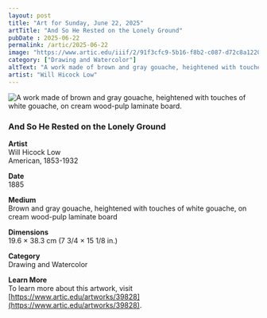 ```yaml
---
layout: post
title: "Art for Sunday, June 22, 2025"
artTitle: "And So He Rested on the Lonely Ground"
pubDate : 2025-06-22
permalink: /artic/2025-06-22
image: "https://www.artic.edu/iiif/2/91f3cfc9-5b16-f8b2-c087-d72c8a122066/full/1686,/0/default.jpg"
category: ["Drawing and Watercolor"]
altText: "A work made of brown and gray gouache, heightened with touches of white gouache, on cream wood-pulp laminate board."
artist: "Will Hicock Low"
---
```

 
<img src='https://www.artic.edu/iiif/2/91f3cfc9-5b16-f8b2-c087-d72c8a122066/full/1686,/0/default.jpg' alt='A work made of brown and gray gouache, heightened with touches of white gouache, on cream wood-pulp laminate board.' style='border-radius=5px'> 
 
### And So He Rested on the Lonely Ground
 
**Artist**<br>
Will Hicock Low<br>
American, 1853-1932
 
**Date**<br>
1885
 
**Medium**<br>
Brown and gray gouache, heightened with touches of white gouache, on cream wood-pulp laminate board
 
**Dimensions**<br>
19.6 × 38.3 cm (7 3/4 × 15 1/8 in.)
 
**Category**<br>
Drawing and Watercolor
 
**Learn More**<br>
To learn more about this artwork, visit [https://www.artic.edu/artworks/39828](https://www.artic.edu/artworks/39828).